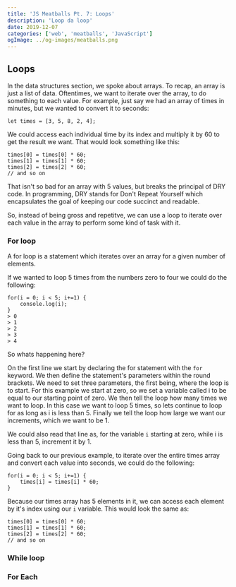 ```yaml
---
title: 'JS Meatballs Pt. 7: Loops'
description: 'Loop da loop'
date: 2019-12-07
categories: ['web', 'meatballs', 'JavaScript']
ogImage: ../og-images/meatballs.png
---
```


## Loops

In the data structures section, we spoke about arrays. To recap, an array is just a list of data. Oftentimes, we want to iterate over the array, to do something to each value. For example, just say we had an array of times in minutes, but we wanted to convert it to seconds:

```
let times = [3, 5, 8, 2, 4];
```

We could access each individual time by its index and multiply it by 60 to get the result we want. That would look something like this:

```
times[0] = times[0] * 60;
times[1] = times[1] * 60;
times[2] = times[2] * 60;
// and so on
```

That isn't so bad for an array with 5 values, but breaks the principal of DRY code. In programming, DRY stands for Don't Repeat Yourself which encapsulates the goal of keeping our code succinct and readable.

So, instead of being gross and repetitve, we can use a loop to iterate over each value in the array to perform some kind of task with it.

### For loop

A for loop is a statement which iterates over an array for a given number of elements.

If we wanted to loop 5 times from the numbers zero to four we could do the following:

```
for(i = 0; i < 5; i+=1) {
    console.log(i);
}
> 0
> 1
> 2
> 3
> 4
```

So whats happening here?

On the first line we start by declaring the for statement with the `for` keyword. We then define the statement's parameters within the round brackets. We need to set three parameters, the first being, where the loop is to start. For this example we start at zero, so we set a variable called i to be equal to our starting point of zero. We then tell the loop how many times we want to loop. In this case we want to loop 5 times, so lets continue to loop for as long as i is less than 5. Finally we tell the loop how large we want our increments, which we want to be 1. 

We could also read that line as, for the variable `i` starting at zero, while i is less than 5, increment it by 1.

Going back to our previous example, to iterate over the entire times array and convert each value into seconds, we could do the following:

```
for(i = 0; i < 5; i+=1) {
    times[i] = times[i] * 60;
}
```

Because our times array has 5 elements in it, we can access each element by it's index using our `i` variable. This would look the same as:

```
times[0] = times[0] * 60;
times[1] = times[1] * 60;
times[2] = times[2] * 60;
// and so on
```

### While loop

### For Each
